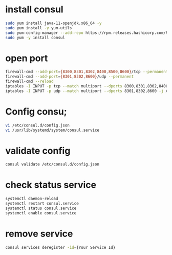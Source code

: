 # install consul
```bash
sudo yum install java-11-openjdk.x86_64 -y
sudo yum install -y yum-utils
sudo yum-config-manager --add-repo https://rpm.releases.hashicorp.com/RHEL/hashicorp.repo
sudo yum -y install consul
```
# open port
```bash
firewall-cmd --add-port={8300,8301,8302,8400,8500,8600}/tcp --permanent
firewall-cmd --add-port={8301,8302,8600}/udp --permanent
firewall-cmd --reload
iptables -I INPUT -p tcp --match multiport --dports 8300,8301,8302,8400,8500,8600 -j ACCEPT
iptables -I INPUT -p udp --match multiport --dports 8301,8302,8600 -j ACCEPT
```
# Config consu;
```bash
vi /etc/consul.d/config.json
vi /usr/lib/systemd/system/consul.service
```
# validate config
```bash
consul validate /etc/consul.d/config.json
```
# check status service
```bash
systemctl daemon-reload
systemctl restart consul.service
systemctl status consul.service
systemctl enable consul.service
```
# remove service 
```bash
consul services deregister -id={Your Service Id}
```
